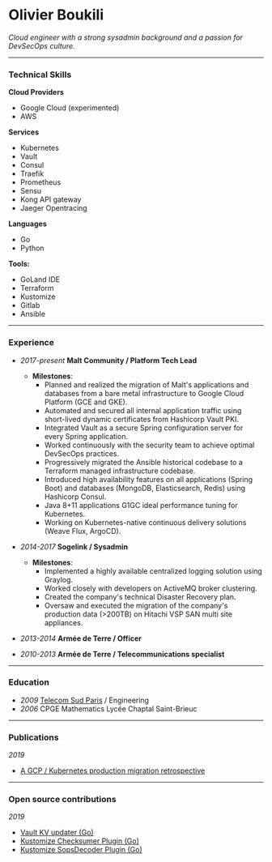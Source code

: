 # Olivier Boukili

*Cloud engineer with a strong sysadmin background and a passion for DevSecOps culture.*

---

### Technical Skills


**Cloud Providers**
* Google Cloud (experimented)
* AWS

**Services**
* Kubernetes
* Vault
* Consul
* Traefik
* Prometheus
* Sensu
* Kong API gateway
* Jaeger Opentracing

**Languages**
* Go
* Python

**Tools:**
* GoLand IDE
* Terraform
* Kustomize
* Gitlab
* Ansible

---

### Experience

* *2017-present* **Malt Community / Platform Tech Lead**
    * **Milestones**:
       * Planned and realized the migration of Malt's applications and databases from a bare metal infrastructure to Google Cloud Platform (GCE and GKE).
      * Automated and secured all internal application traffic using short-lived dynamic certificates from Hashicorp Vault PKI.
      * Integrated Vault as a secure Spring configuration server for every Spring application.
      * Worked continuously with the security team to achieve optimal DevSecOps practices.
      * Progressively migrated the Ansible historical codebase to a Terraform managed infrastructure codebase.
      * Introduced high availability features on all applications (Spring Boot) and databases (MongoDB, Elasticsearch, Redis) using Hashicorp Consul.
      * Java 8+11 applications G1GC ideal performance tuning for Kubernetes.
      * Working on Kubernetes-native continuous delivery solutions (Weave Flux, ArgoCD).

* *2014-2017* **Sogelink / Sysadmin**
  * **Milestones**:
    * Implemented a highly available centralized logging solution using Graylog.
    * Worked closely with developers on ActiveMQ broker clustering.
    * Created the company's technical Disaster Recovery plan.
    * Oversaw and executed the migration of the company's production data (>200TB) on Hitachi VSP SAN multi site appliances.
* *2013-2014* **Armée de Terre / Officer**
* *2010-2013* **Armée de Terre / Telecommunications specialist**

---

### Education

* *2009* [Telecom Sud Paris](https://www.telecom-sudparis.eu/) / Engineering
* *2006* CPGE Mathematics Lycée Chaptal Saint-Brieuc

---

### Publications

*2019*
  * [A GCP / Kubernetes production migration retrospective](https://medium.com/nerds-malt/a-gcp-kubernetes-production-migration-retrospective-part-1-e3e35096073a)

---

### Open source contributions

*2019*
  * [Vault KV updater (Go)](https://gitlab.com/maltcommunity/public/vault-kv-updater)
  * [Kustomize Checksumer Plugin (Go)](https://gitlab.com/maltcommunity/public/checksumer)
  * [Kustomize SopsDecoder Plugin (Go)](https://gitlab.com/maltcommunity/public/sopsdecoder)

